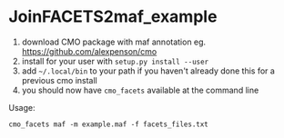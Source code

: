 # JoinFACETS2maf_example

1. download CMO package with maf annotation eg. https://github.com/alexpenson/cmo 
2. install for your user with `setup.py install --user`
1. add `~/.local/bin` to your path if you haven't already done this for a previous cmo install
1. you should now have `cmo_facets` available at the command line

Usage:

    cmo_facets maf -m example.maf -f facets_files.txt
